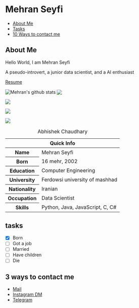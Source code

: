 # Mehran Seyfi

* [About Me](#about-me)
* [Tasks](#tasks)
* [10 Ways to contact me](#10-ways-to-contact-me)

## About Me

Hello World, I am Mehran Seyfi

A pseudo-introvert, a junior data scientist, and a AI enthusiast

[Resume](https://mehranseyfi16.github.io/resume.pdf)

<img align="center" src="https://github-readme-stats.vercel.app/api?username=MehranSeyfi16&show_icons=true&include_all_commits=true&theme=radical" alt="Mehran's github stats" />
<img align="center" src="https://github-readme-stats.vercel.app/api/top-langs/?username=MehranSeyfi16&layout=compact&theme=radical" />

![](https://github-profile-summary-cards.vercel.app/api/cards/profile-details?username=MehranSeyfi16&theme=github_dark)

![](https://github-profile-summary-cards.vercel.app/api/cards/productive-time?username=MehranSeyfi16&theme=github_dark)

![](https://cr-skills-chart-widget.azurewebsites.net/api/api?username=MehranSeyfi16)

<table>
<caption>Abhishek Chaudhary</caption>
<thead>
<tr>
<th colspan="2">Quick Info</th>
</tr>
</thead>
<tbody>
<tr><th scope='row'>Name</th><td>Mehran Seyfi</td></tr>
<tr><th scope='row'>Born</th><td><Time Datetime="1380/7/16">16 mehr, 2002</time></td></tr>
<tr><th scope='row'>Education</th><td>Computer Engineering</td></tr>
<tr><th scope='row'>University</th><td>Ferdowsi university of mashhad</td></tr>
<tr><th scope='row'>Nationality</th><td>Iranian</td></tr>
<tr><th scope='row'>Occupation</th><td>Data Scientist</td></tr>
<tr><th scope='row'>Skills</th><td>Python, Java, JavaScript, C, C#</td></tr>
</tbody>
</table>

## tasks

- [x] Born
- [ ] Got a job
- [ ] Married
- [ ] Have children
- [ ] Die

## 3 ways to contact me

<ul>
<li><a href="mailto:mehran.sfi16@gmail.com" rel="me">Mail</a>
<li><a href="https://www.instagram.com/mehranseyfi16/" rel="me">Instagram DM</a>
<li><a href="https://t.me/mehran_seyfi16" rel="me">Telegram</a>
</li>
</ul>
